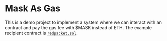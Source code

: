 # Mask As Gas

This is a demo project to implement a system where we can interact with an contract and pay the gas fee with $MASK instead of ETH. The example recipient contract is [`redpacket.sol`](./contracts/redpacket.sol).
